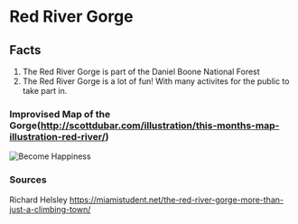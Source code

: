 # Red River Gorge

## Facts
1. The Red River Gorge is part of the Daniel Boone National Forest
2. The Red River Gorge is a lot of fun! With many activites for the public to take part in. 

### Improvised Map of the Gorge(http://scottdubar.com/illustration/this-months-map-illustration-red-river/)

![Become Happiness](https://i0.wp.com/miamistudent.net/wp-content/uploads/2017/10/RiverGorge_Travel_DevonShuman.jpg?resize=1280%2C640&ssl=1)

### Sources
Richard Helsley
https://miamistudent.net/the-red-river-gorge-more-than-just-a-climbing-town/